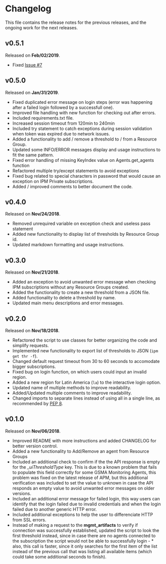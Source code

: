 # Changelog

This file contains the release notes for the previous releases, and the ongoing work for the next releases.


## v0.5.1

Released on **Feb/02/2019**.

-   Fixed [Issue #7](https://github.com/fsilveir/ipm-cli/issues/7)

## v0.5.0

Released on **Jan/31/2019**.

-   Fixed duplicated error message on login steps (error was happening after a failed login followed by a successfull one).
-   Improved file handling with new function for checking out after errors.
-   Included requirements.txt file.
-   Increased session timeout from 120min to 240min
-   Included try statement to catch exceptions during session validation when token was expired due to network issues.
-   Added a functionality to add / remove a threshold to / from a Resource Group.
-   Updated some INFO/ERROR messages display and usage instructions to fit the same pattern.
-   Fixed error handling of missing KeyIndex value on Agents.get_agents function
-   Refactored multiple try/except statements to avoid exceptions
-   Fixed bug related to special characters in password that would cause an exception on IPM Private subscriptions.
-   Added / improved comments to better document the code.


## v0.4.0

Released on **Nov/24/2018**.

-   Removed unrequired variable on exception check and useless pass statement
-   Added new functionality to display list of thresholds by Resource Group id.
-   Updated markdown formatting and usage instructions.

## v0.3.0

Released on **Nov/21/2018**.

-   Added an exception to avoid unwanted error message when checking IPM subscriptions without any Resource Groups created.
-   Added the functionality to create a new threshold from a JSON file.
-   Added functionality to delete a threshold by name.
-   Updated main menu descriptions and error messages.

## v0.2.0

Released on **Nov/18/2018**.

-   Refactored the script to use classes for better organizing the code and simplify requests.
-   Implemented new functionality to export list of thresholds to JSON (`ipm get thr -f`).
-   Changed default request timeout from 30 to 60 seconds to accomodate bigger subscriptions.
-   Fixed bug on login function, on which users could input an invalid region.
-   Added a new region for Latin America (`la`) to the interactive login option.
-   Updated name of multiple methods to improve readability. 
-   Added/Updated multiple comments to improve readability.
-   Changed imports to separate lines instead of using all in a single line, as recommended by [PEP 8](https://www.python.org/dev/peps/pep-0008/).

## v0.1.0

Released on **Nov/06/2018**.

-   Improved README with more instructions and added CHANGELOG for better version control.
-   Added a new functionality to Add/Remove an agent from Resource Groups
-   Included an additional check to confirm if the the API response is empty for the _\_uiThresholdType_ key. This is due to a known problem that fails to populate this field correctly for some GSMA Monitoring Agents, this problem was fixed on the latest release of APM, but this additional verification was included to set the value to unknown in case the API responds an empty value to avoid unwanted error messages on older versions.
-   Included an additional error message for failed login, this way users can identify that the login failed due to invalid credentials and when the login failed due to another generic HTTP error.
-   Included additional exceptions to help the user to differenciate HTTP from SSL errors.
-   Instead of making a request to the **mgmt_artifacts** to verify if connection was successfully established, updated the script to look the first threshold instead, since in case there are no agents connected to the subscription the script would not be able to successfully login - \*  also, this call is faster, since it only searches for the first item of the list instead of the previous call that was listing all available items (which could take some additional seconds to finish).
